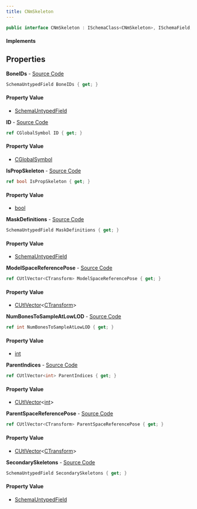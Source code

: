 ```yaml
---
title: CNmSkeleton
---
```


```csharp
public interface CNmSkeleton : ISchemaClass<CNmSkeleton>, ISchemaField, ISchemaClass, INativeHandle
```

#### Implements

## Properties

**BoneIDs** - [Source Code](https://github.com/swiftly-solution/swiftlys2/blob/main/managed/src/SwiftlyS2.Generated/Schemas/Interfaces/CNmSkeleton.cs#L19)

```csharp
SchemaUntypedField BoneIDs { get; }
```

#### Property Value

- [SchemaUntypedField](/docs/api/shared/schemas/schemauntypedfield)

**ID** - [Source Code](https://github.com/swiftly-solution/swiftlys2/blob/main/managed/src/SwiftlyS2.Generated/Schemas/Interfaces/CNmSkeleton.cs#L16)

```csharp
ref CGlobalSymbol ID { get; }
```

#### Property Value

- [CGlobalSymbol](/docs/api/shared/natives/cglobalsymbol)

**IsPropSkeleton** - [Source Code](https://github.com/swiftly-solution/swiftlys2/blob/main/managed/src/SwiftlyS2.Generated/Schemas/Interfaces/CNmSkeleton.cs#L35)

```csharp
ref bool IsPropSkeleton { get; }
```

#### Property Value

- [bool](https://learn.microsoft.com/dotnet/api/system.boolean)

**MaskDefinitions** - [Source Code](https://github.com/swiftly-solution/swiftlys2/blob/main/managed/src/SwiftlyS2.Generated/Schemas/Interfaces/CNmSkeleton.cs#L30)

```csharp
SchemaUntypedField MaskDefinitions { get; }
```

#### Property Value

- [SchemaUntypedField](/docs/api/shared/schemas/schemauntypedfield)

**ModelSpaceReferencePose** - [Source Code](https://github.com/swiftly-solution/swiftlys2/blob/main/managed/src/SwiftlyS2.Generated/Schemas/Interfaces/CNmSkeleton.cs#L25)

```csharp
ref CUtlVector<CTransform> ModelSpaceReferencePose { get; }
```

#### Property Value

- [CUtlVector](/docs/api/shared/natives/cutlvector-1)<[CTransform](/docs/api/shared/natives/ctransform)>

**NumBonesToSampleAtLowLOD** - [Source Code](https://github.com/swiftly-solution/swiftlys2/blob/main/managed/src/SwiftlyS2.Generated/Schemas/Interfaces/CNmSkeleton.cs#L27)

```csharp
ref int NumBonesToSampleAtLowLOD { get; }
```

#### Property Value

- [int](https://learn.microsoft.com/dotnet/api/system.int32)

**ParentIndices** - [Source Code](https://github.com/swiftly-solution/swiftlys2/blob/main/managed/src/SwiftlyS2.Generated/Schemas/Interfaces/CNmSkeleton.cs#L21)

```csharp
ref CUtlVector<int> ParentIndices { get; }
```

#### Property Value

- [CUtlVector](/docs/api/shared/natives/cutlvector-1)<[int](https://learn.microsoft.com/dotnet/api/system.int32)>

**ParentSpaceReferencePose** - [Source Code](https://github.com/swiftly-solution/swiftlys2/blob/main/managed/src/SwiftlyS2.Generated/Schemas/Interfaces/CNmSkeleton.cs#L23)

```csharp
ref CUtlVector<CTransform> ParentSpaceReferencePose { get; }
```

#### Property Value

- [CUtlVector](/docs/api/shared/natives/cutlvector-1)<[CTransform](/docs/api/shared/natives/ctransform)>

**SecondarySkeletons** - [Source Code](https://github.com/swiftly-solution/swiftlys2/blob/main/managed/src/SwiftlyS2.Generated/Schemas/Interfaces/CNmSkeleton.cs#L33)

```csharp
SchemaUntypedField SecondarySkeletons { get; }
```

#### Property Value

- [SchemaUntypedField](/docs/api/shared/schemas/schemauntypedfield)

